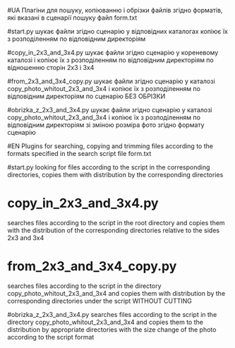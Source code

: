 #UA
Плагіни для пошуку, копіюванню і обрізки  файлів згідно форматів, які вказані в сценарії пошуку файл form.txt

#start.py
	шукає файли згідно сценарію у відповідних каталогах копіює їх з розподіленням по відповідним директоріям

#copy_in_2x3_and_3x4.py 
	шукає файли згідно сценарію у кореневому каталозі і копіює їх з розподіленням по відповідним директоріям по відношенню сторін 2х3 і 3х4

#from_2x3_and_3x4_copy.py 
	шукає файли згідно сценарію у каталозі copy_photo_whitout_2x3_and_3x4 і копіює їх з розподіленням по відповідним директоріям по сценарію БЕЗ ОБРІЗКИ

#obrizka_z_2x3_and_3x4.py 
	шукає файли згідно сценарію у каталозі copy_photo_whitout_2x3_and_3x4 і копіює їх з розподіленням по відповідним директоріям зі зміною розміра фото згідно формату сценарію

#EN
Plugins for searching, copying and trimming files according to the formats specified in the search script file form.txt

#start.py
looking for files according to the script in the corresponding directories, copies them with distribution by the corresponding directories

# copy_in_2x3_and_3x4.py
searches files according to the script in the root directory and copies them with the distribution of the corresponding directories relative to the sides 2х3 and 3х4

# from_2x3_and_3x4_copy.py
searches files according to the script in the directory copy_photo_whitout_2x3_and_3x4 and copies them with distribution by the corresponding directories under the script WITHOUT CUTTING

#obrizka_z_2x3_and_3x4.py
searches files according to the script in the directory copy_photo_whitout_2x3_and_3x4 and copies them to the distribution by appropriate directories with the size change of the photo according to the script format
